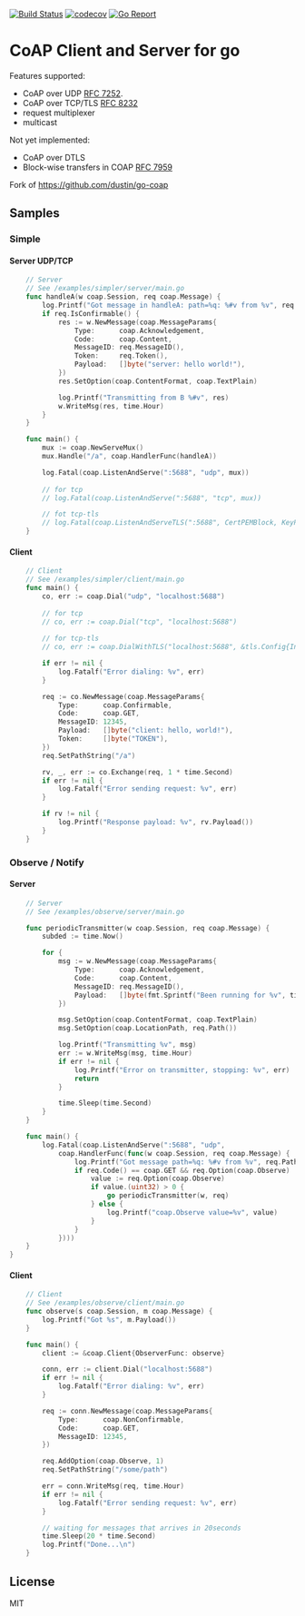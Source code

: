 [![Build Status](https://travis-ci.com/go-ocf/go-coap.svg?branch=master)](https://travis-ci.com/go-ocf/go-coap)
[![codecov](https://codecov.io/gh/go-ocf/go-coap/branch/master/graph/badge.svg)](https://codecov.io/gh/go-ocf/go-coap)
[![Go Report](https://goreportcard.com/badge/github.com/go-ocf/go-coap)](https://goreportcard.com/report/github.com/go-ocf/go-coap)

# CoAP Client and Server for go

Features supported:
* CoAP over UDP [RFC 7252][coap].
* CoAP over TCP/TLS [RFC 8232][coap-tcp]
* request multiplexer
* multicast

Not yet implemented:
* CoAP over DTLS
* Block-wise transfers in COAP [RFC 7959][coap-block-wise-transfers]

Fork of https://github.com/dustin/go-coap

[coap]: http://tools.ietf.org/html/rfc7252
[coap-tcp]: https://tools.ietf.org/html/rfc8323
[coap-block-wise-transfers]: https://tools.ietf.org/html/rfc7959

## Samples

### Simple

#### Server UDP/TCP
```go
	// Server
	// See /examples/simpler/server/main.go
	func handleA(w coap.Session, req coap.Message) {
		log.Printf("Got message in handleA: path=%q: %#v from %v", req.Path(), req, w.RemoteAddr())
		if req.IsConfirmable() {
			res := w.NewMessage(coap.MessageParams{
				Type:      coap.Acknowledgement,
				Code:      coap.Content,
				MessageID: req.MessageID(),
				Token:     req.Token(),
				Payload:   []byte("server: hello world!"),
			})
			res.SetOption(coap.ContentFormat, coap.TextPlain)

			log.Printf("Transmitting from B %#v", res)
			w.WriteMsg(res, time.Hour)
		}
	}

	func main() {
		mux := coap.NewServeMux()
		mux.Handle("/a", coap.HandlerFunc(handleA))

		log.Fatal(coap.ListenAndServe(":5688", "udp", mux))
		
		// for tcp
		// log.Fatal(coap.ListenAndServe(":5688", "tcp", mux))

		// fot tcp-tls
		// log.Fatal(coap.ListenAndServeTLS(":5688", CertPEMBlock, KeyPEMBlock, mux))
	}
```
#### Client
```go
	// Client
	// See /examples/simpler/client/main.go
	func main() {
		co, err := coap.Dial("udp", "localhost:5688")
		
		// for tcp
		// co, err := coap.Dial("tcp", "localhost:5688")
		
		// for tcp-tls
		// co, err := coap.DialWithTLS("localhost:5688", &tls.Config{InsecureSkipVerify: true})

		if err != nil {
			log.Fatalf("Error dialing: %v", err)
		}

		req := co.NewMessage(coap.MessageParams{
			Type:      coap.Confirmable,
			Code:      coap.GET,
			MessageID: 12345,
			Payload:   []byte("client: hello, world!"),
			Token:	   []byte("TOKEN"),
		})
		req.SetPathString("/a")

		rv, _, err := co.Exchange(req, 1 * time.Second)
		if err != nil {
			log.Fatalf("Error sending request: %v", err)
		}

		if rv != nil {
			log.Printf("Response payload: %v", rv.Payload())
		}
	}
```


### Observe / Notify

#### Server
```go
	// Server
	// See /examples/observe/server/main.go

	func periodicTransmitter(w coap.Session, req coap.Message) {
		subded := time.Now()

		for {
			msg := w.NewMessage(coap.MessageParams{
				Type:      coap.Acknowledgement,
				Code:      coap.Content,
				MessageID: req.MessageID(),
				Payload:   []byte(fmt.Sprintf("Been running for %v", time.Since(subded))),
			})

			msg.SetOption(coap.ContentFormat, coap.TextPlain)
			msg.SetOption(coap.LocationPath, req.Path())

			log.Printf("Transmitting %v", msg)
			err := w.WriteMsg(msg, time.Hour)
			if err != nil {
				log.Printf("Error on transmitter, stopping: %v", err)
				return
			}

			time.Sleep(time.Second)
		}
	}

	func main() {
		log.Fatal(coap.ListenAndServe(":5688", "udp",
			coap.HandlerFunc(func(w coap.Session, req coap.Message) {
				log.Printf("Got message path=%q: %#v from %v", req.Path(), req, w.RemoteAddr())
				if req.Code() == coap.GET && req.Option(coap.Observe) != nil {
					value := req.Option(coap.Observe)
					if value.(uint32) > 0 {
						go periodicTransmitter(w, req)
					} else {
						log.Printf("coap.Observe value=%v", value)
					}
				}
			})))
	}
}
```

#### Client
```go
	// Client
	// See /examples/observe/client/main.go
	func observe(s coap.Session, m coap.Message) {
		log.Printf("Got %s", m.Payload())
	}

	func main() {
		client := &coap.Client{ObserverFunc: observe}

		conn, err := client.Dial("localhost:5688")
		if err != nil {
			log.Fatalf("Error dialing: %v", err)
		}

		req := conn.NewMessage(coap.MessageParams{
			Type:      coap.NonConfirmable,
			Code:      coap.GET,
			MessageID: 12345,
		})

		req.AddOption(coap.Observe, 1)
		req.SetPathString("/some/path")

		err = conn.WriteMsg(req, time.Hour)
		if err != nil {
			log.Fatalf("Error sending request: %v", err)
		}

		// waiting for messages that arrives in 20seconds
		time.Sleep(20 * time.Second)
		log.Printf("Done...\n")
	}
```

## License
MIT
